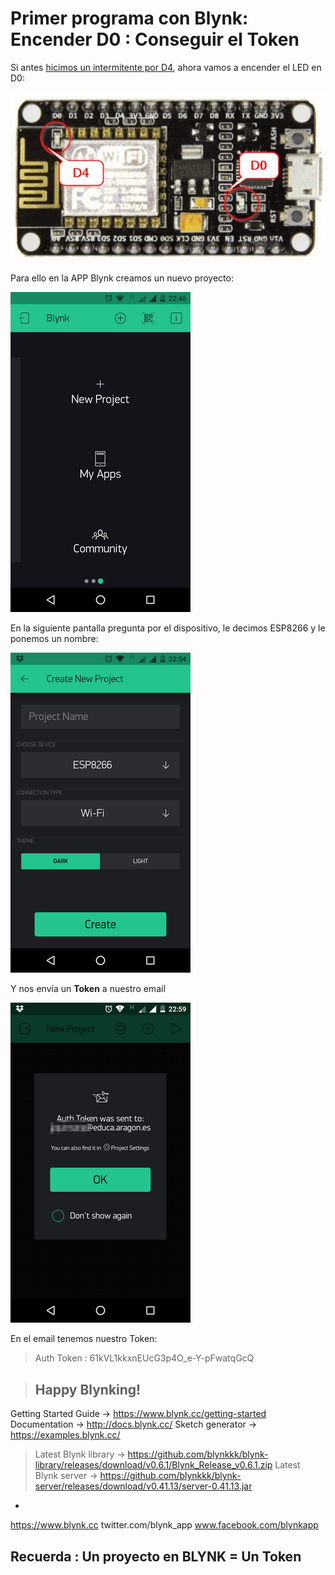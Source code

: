 # Primer programa con Blynk: Encender D0 : Conseguir el Token

Si antes [hicimos un intermitente por D4](https://catedu.github.io/Rover-arduino/capitulo-dos/intermitente.html), ahora vamos a encender el LED en D0:

![](/assets/led.jpg)

Para ello en la APP Blynk creamos un nuevo proyecto:

![](/assets/Blynk5.png)

En la siguiente pantalla pregunta por el dispositivo, le decimos ESP8266 y le ponemos un nombre:

![](/assets/Blynk6.png)

Y nos envía un **Token** a nuestro email

![](/assets/Blynk7.png)

En el email tenemos nuestro Token:

>Auth Token : 61kVL1kkxnEUcG3p4O_e-Y-pFwatqGcQ

>Happy Blynking!
>-
Getting Started Guide -> https://www.blynk.cc/getting-started
Documentation -> http://docs.blynk.cc/
Sketch generator -> https://examples.blynk.cc/

>Latest Blynk library -> https://github.com/blynkkk/blynk-library/releases/download/v0.6.1/Blynk_Release_v0.6.1.zip
Latest Blynk server -> https://github.com/blynkkk/blynk-server/releases/download/v0.41.13/server-0.41.13.jar
-
https://www.blynk.cc
twitter.com/blynk_app
www.facebook.com/blynkapp
>

## Recuerda : Un proyecto en BLYNK = Un Token
